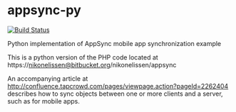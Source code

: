 # appsync-py

[![Build Status](https://travis-ci.org/donarb/appsync-py.svg?branch=master)](https://travis-ci.org/donarb/appsync-py)

Python implementation of AppSync mobile app synchronization example

This is a python version of the PHP code located at https://nikonelissen@bitbucket.org/nikonelissen/appsync

An accompanying article at http://confluence.tapcrowd.com/pages/viewpage.action?pageId=2262404 describes how to sync objects between one or more clients and a server, such as for mobile apps.
